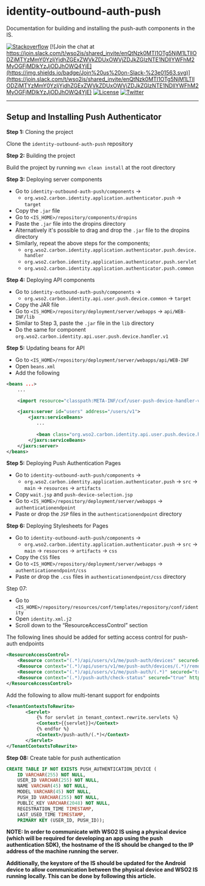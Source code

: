 # identity-outbound-auth-push

Documentation for building and installing the push-auth components in the IS.

[![Stackoverflow](https://img.shields.io/badge/Ask%20for%20help%20on-Stackoverflow-orange)](https://stackoverflow.com/questions/tagged/wso2is)
[![Join the chat at https://join.slack.com/t/wso2is/shared_invite/enQtNzk0MTI1OTg5NjM1LTllODZiMTYzMmY0YzljYjdhZGExZWVkZDUxOWVjZDJkZGIzNTE1NDllYWFhM2MyOGFjMDlkYzJjODJhOWQ4YjE](https://img.shields.io/badge/Join%20us%20on-Slack-%23e01563.svg)](https://join.slack.com/t/wso2is/shared_invite/enQtNzk0MTI1OTg5NjM1LTllODZiMTYzMmY0YzljYjdhZGExZWVkZDUxOWVjZDJkZGIzNTE1NDllYWFhM2MyOGFjMDlkYzJjODJhOWQ4YjE)
[![License](https://img.shields.io/badge/License-Apache%202.0-blue.svg)](https://github.com/wso2-extensions/identity-outbound-auth-push/blob/master/LICENSE)
[![Twitter](https://img.shields.io/twitter/follow/wso2.svg?style=social&label=Follow)](https://twitter.com/intent/follow?screen_name=wso2)

---

## Setup and Installing Push Authenticator

**Step 1:** Cloning the project

Clone the `identity-outbound-auth-push` repository

**Step 2:** Building the project

Build the project by running `mvn clean install` at the root directory

**Step 3:** Deploying server components

 - Go to `identity-outbound-auth-push/components` →
   - `org.wso2.carbon.identity.application.authenticator.push` → `target`
 - Copy the `.jar` file
 - Go to `<IS_HOME>/repository/components/dropins`
 - Paste the `.jar` file into the dropins directory
 - Alternatively it's possible to drag and drop the `.jar` file to the dropins directory
 - Similarly, repeat the above steps for the components;
   - `org.wso2.carbon.identity.application.authenticator.push.device.handler`
   - `org.wso2.carbon.identity.application.authenticator.push.servlet` 
   - `org.wso2.carbon.identity.application.authenticator.push.common`

**Step 4:** Deploying API components

 - Go to `identity-outbound-auth-push/components` →
   - `org.wso2.carbon.identity.api.user.push.device.common` → `target`
 - Copy the JAR file
 - Go to `<IS_HOME>/repository/deployment/server/webapps` → `api/WEB-INF/lib`
 - Similar to Step 3, paste the `.jar` file in the `lib` directory
 - Do the same for component `org.wso2.carbon.identity.api.user.push.device.handler.v1`

**Step 5:** Updating beans for API

 - Go to `<IS_HOME>/repository/deployment/server/webapps/api/WEB-INF`
 - Open `beans.xml`
 - Add the following

```xml
<beans ...>
    ...

    <import resource="classpath:META-INF/cxf/user-push-device-handler-v1-cxf.xml"/>

    <jaxrs:server id="users" address="/users/v1">
        <jaxrs:serviceBeans>
           ...
           
           <bean class="org.wso2.carbon.identity.api.user.push.device.handler.v1.MeApi"/>
        </jaxrs:serviceBeans>
    </jaxrs:server>
</beans>
```

**Step 5:** Deploying Push Authentication Pages
 - Go to `identity-outbound-auth-push/components` →
   - `org.wso2.carbon.identity.application.authenticator.push` → `src` → `main` → `resources` → `artifacts`
 - Copy `wait.jsp` and `push-device-selection.jsp`
 - Go to `<IS_HOME>/repository/deployment/server/webapps` → `authenticationendpoint`
 - Paste or drop the `JSP` files in the `authenticationendpoint` directory


**Step 6:** Deploying Stylesheets for Pages
 - Go to `identity-outbound-auth-push/components` →
   - `org.wso2.carbon.identity.application.authenticator.push` → `src` → `main` → `resources` → `artifacts` → `css`
 - Copy the `CSS` files
 - Go to `<IS_HOME>/repository/deployment/server/webapps` → `authenticationendpoint/css`
 - Paste or drop the `.css` files in `authenticationendpoint/css` directory

Step 07:
 - Go to `<IS_HOME>/repository/resources/conf/templates/repository/conf/identity`
 - Open `identity.xml.j2`  
 - Scroll down to the “ResourceAccessControl” section
 
The following lines should be added for setting access control for push-auth endpoints
```xml
<ResourceAccessControl>
    <Resource context="(.*)/api/users/v1/me/push-auth/devices" secured="false" http-method="POST" />
    <Resource context="(.*)/api/users/v1/me/push-auth/devices/(.*)/remove" secured="false" http-method="POST" />
    <Resource context="(.*)/api/users/v1/me/push-auth/(.*)" secured="true" http-method="GET, HEAD, POST, PUT, DELETE, PATCH" />
    <Resource context="(.*)/push-auth/check-status" secured="true" http-method="GET" />
</ResourceAccessControl>
```

Add the following to allow multi-tenant support for endpoints

```xml
<TenantContextsToRewrite>
       <Servlet>
           {% for servlet in tenant_context.rewrite.servlets %}
           <Context>{{servlet}}</Context>
           {% endfor %}
           <Context>/push-auth/(.*)</Context>
       </Servlet>
</TenantContextsToRewrite>
```


**Step 08:** Create table for push authentication
```sql
CREATE TABLE IF NOT EXISTS PUSH_AUTHENTICATION_DEVICE (
    ID VARCHAR(255) NOT NULL,
    USER_ID VARCHAR(255) NOT NULL,
    NAME VARCHAR(45) NOT NULL,
    MODEL VARCHAR(45) NOT NULL,
    PUSH_ID VARCHAR(255) NOT NULL,
    PUBLIC_KEY VARCHAR(2048) NOT NULL,
    REGISTRATION_TIME TIMESTAMP,
    LAST_USED_TIME TIMESTAMP,
    PRIMARY KEY (USER_ID, PUSH_ID));
```

**NOTE: In order to communicate with WSO2 IS using a physical device (which will be required for developing an app using the push authentication SDK), the hostname of the IS should be changed to the IP address of the machine running the server.**

**Additionally, the keystore of the IS should be updated for the Android device to allow communication between the physical device and WSO2 IS running locally. This can be done by following this article.**
